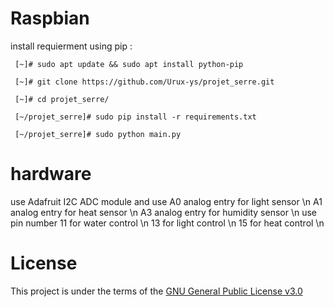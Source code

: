 # Raspbian
  install requierment using pip :
   ```
    [~]# sudo apt update && sudo apt install python-pip

    [~]# git clone https://github.com/Urux-ys/projet_serre.git

    [~]# cd projet_serre/

    [~/projet_serre]# sudo pip install -r requirements.txt

    [~/projet_serre]# sudo python main.py
   ```
 
# hardware 
  use Adafruit I2C ADC module
  and use A0 analog entry for light sensor \n
          A1 analog entry for heat sensor \n
          A3 analog entry for humidity sensor \n
  use pin number 11 for water control \n
                 13 for light control \n
                 15 for heat control  \n


# License 
This project is under the terms of the [GNU General Public License v3.0](https://www.gnu.org/licenses/gpl-3.0.en.html)
